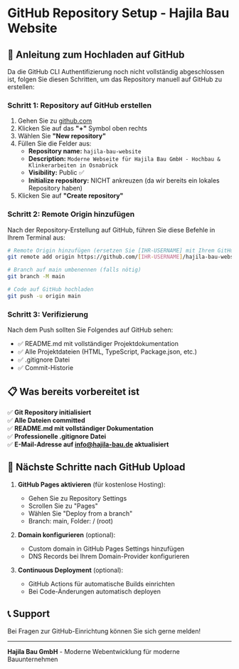 # GitHub Repository Setup - Hajila Bau Website

## 🚀 Anleitung zum Hochladen auf GitHub

Da die GitHub CLI Authentifizierung noch nicht vollständig abgeschlossen ist, folgen Sie diesen Schritten, um das Repository manuell auf GitHub zu erstellen:

### Schritt 1: Repository auf GitHub erstellen

1. Gehen Sie zu [github.com](https://github.com)
2. Klicken Sie auf das **"+"** Symbol oben rechts
3. Wählen Sie **"New repository"**
4. Füllen Sie die Felder aus:
   - **Repository name:** `hajila-bau-website`
   - **Description:** `Moderne Webseite für Hajila Bau GmbH - Hochbau & Klinkerarbeiten in Osnabrück`
   - **Visibility:** Public ✅
   - **Initialize repository:** NICHT ankreuzen (da wir bereits ein lokales Repository haben)
5. Klicken Sie auf **"Create repository"**

### Schritt 2: Remote Origin hinzufügen

Nach der Repository-Erstellung auf GitHub, führen Sie diese Befehle in Ihrem Terminal aus:

```bash
# Remote Origin hinzufügen (ersetzen Sie [IHR-USERNAME] mit Ihrem GitHub Benutzernamen)
git remote add origin https://github.com/[IHR-USERNAME]/hajila-bau-website.git

# Branch auf main umbenennen (falls nötig)
git branch -M main

# Code auf GitHub hochladen
git push -u origin main
```

### Schritt 3: Verifizierung

Nach dem Push sollten Sie Folgendes auf GitHub sehen:
- ✅ README.md mit vollständiger Projektdokumentation
- ✅ Alle Projektdateien (HTML, TypeScript, Package.json, etc.)
- ✅ .gitignore Datei
- ✅ Commit-Historie

## 📋 Was bereits vorbereitet ist

✅ **Git Repository initialisiert**  
✅ **Alle Dateien committed**  
✅ **README.md mit vollständiger Dokumentation**  
✅ **Professionelle .gitignore Datei**  
✅ **E-Mail-Adresse auf info@hajila-bau.de aktualisiert**

## 🔧 Nächste Schritte nach GitHub Upload

1. **GitHub Pages aktivieren** (für kostenlose Hosting):
   - Gehen Sie zu Repository Settings
   - Scrollen Sie zu "Pages"
   - Wählen Sie "Deploy from a branch"
   - Branch: main, Folder: / (root)

2. **Domain konfigurieren** (optional):
   - Custom domain in GitHub Pages Settings hinzufügen
   - DNS Records bei Ihrem Domain-Provider konfigurieren

3. **Continuous Deployment** (optional):
   - GitHub Actions für automatische Builds einrichten
   - Bei Code-Änderungen automatisch deployen

## 📞 Support

Bei Fragen zur GitHub-Einrichtung können Sie sich gerne melden!

---

**Hajila Bau GmbH** - Moderne Webentwicklung für moderne Bauunternehmen
